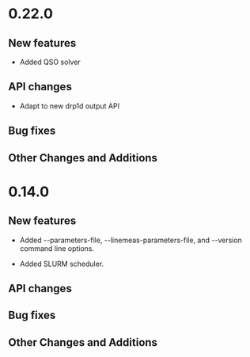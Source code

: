 # 0.22.0

## New features

* Added QSO solver

## API changes

* Adapt to new drp1d output API

## Bug fixes

## Other Changes and Additions

# 0.14.0

## New features

* Added --parameters-file, --linemeas-parameters-file, and --version
  command line options.

* Added SLURM scheduler.

## API changes

## Bug fixes

## Other Changes and Additions
